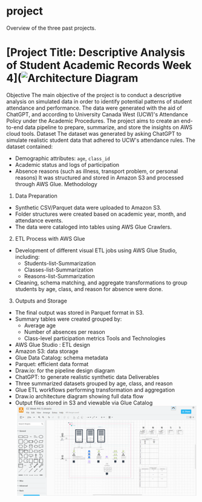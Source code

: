 # project
Overview of the three past projects.
# [Project Title: Descriptive Analysis of Student Academic Records Week 4](![Architecture Diagram](week4-descriptive-analysis/drawio-architecture-week4.png)
Objective
The main objective of the project is to conduct a descriptive analysis on simulated data in order to identify potential patterns of student attendance and performance. The data were generated with the aid of ChatGPT, and according to University Canada West (UCW)'s Attendance Policy under the Academic Procedures. The project aims to create an end-to-end data pipeline to prepare, summarize, and store the insights on AWS cloud tools.
Dataset
The dataset was generated by asking ChatGPT to simulate realistic student data that adhered to UCW's attendance rules. The dataset contained:
- Demographic attributes: `age`, `class_id`
- Academic status and logs of participation
- Absence reasons (such as illness, transport problem, or personal reasons)
It was structured and stored in Amazon S3 and processed through AWS Glue.
Methodology
1. Data Preparation
- Synthetic CSV/Parquet data were uploaded to Amazon S3.
- Folder structures were created based on academic year, month, and attendance events.
- The data were cataloged into tables using AWS Glue Crawlers.
2. ETL Process with AWS Glue
- Development of different visual ETL jobs using AWS Glue Studio, including:
  - Students-list-Summarization
  - Classes-list-Summarization
  - Reasons-list-Summarization
- Cleaning, schema matching, and aggregate transformations to group students by age, class, and reason for absence were done.
3. Outputs and Storage
- The final output was stored in Parquet format in S3.
- Summary tables were created grouped by:
  - Average age
  - Number of absences per reason
  - Class-level participation metrics
Tools and Technologies
- AWS Glue Studio : ETL design
- Amazon S3: data storage
- Glue Data Catalog: schema metadata
- Parquet: efficient data format
- Draw.io: for the pipeline design diagram
- ChatGPT: to generate realistic synthetic data
Deliverables
- Three summarized datasets grouped by age, class, and reason
- Glue ETL workflows performing transformation and aggregation
- Draw.io architecture diagram showing full data flow
- Output files stored in S3 and viewable via Glue Catalog
![Architecture Diagram](drawio-architecture-week4.png)
